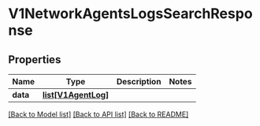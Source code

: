 # V1NetworkAgentsLogsSearchResponse

## Properties
Name | Type | Description | Notes
------------ | ------------- | ------------- | -------------
**data** | [**list[V1AgentLog]**](V1AgentLog.md) |  | 

[[Back to Model list]](../README.md#documentation-for-models) [[Back to API list]](../README.md#documentation-for-api-endpoints) [[Back to README]](../README.md)


